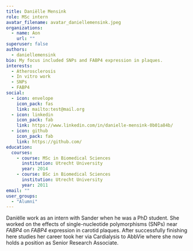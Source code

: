 ```yaml
---
title: Daniëlle Mensink
role: MSc intern
avatar_filename: avatar_daniellemensink.jpeg
organizations:
  - name: Aon
    url: ""
superuser: false
authors:
  - daniellemensink
bio: My focus included SNPs and FABP4 expression in plaques.
interests:
  - Atherosclerosis
  - In vitro work
  - SNPs
  - FABP4
social:
  - icon: envelope
    icon_pack: fas
    link: mailto:test@mail.org
  - icon: linkedin
    icon_pack: fab
    link: https://www.linkedin.com/in/danielle-mensink-0b01a84b/
  - icon: github
    icon_pack: fab
    link: https://github.com/
education:
  courses:
    - course: MSc in Biomedical Sciences
      institution: Utrecht University
      year: 2014
    - course: BSc in Biomedical Sciences
      institution: Utrecht University
      year: 2011
email: ""
user_groups:
  - "Alumni"
---
```

Daniëlle work as an intern with Sander when he was a PhD student. She worked on the effects of single-nucleotide polymorphisms (SNPs) near _FABP4_ on _FABP4_ expression in carotid plaques. After successfully finishing here studies her career took her via Cardialysis to AbbVie where she now holds a position as Senior Research Associate. 
